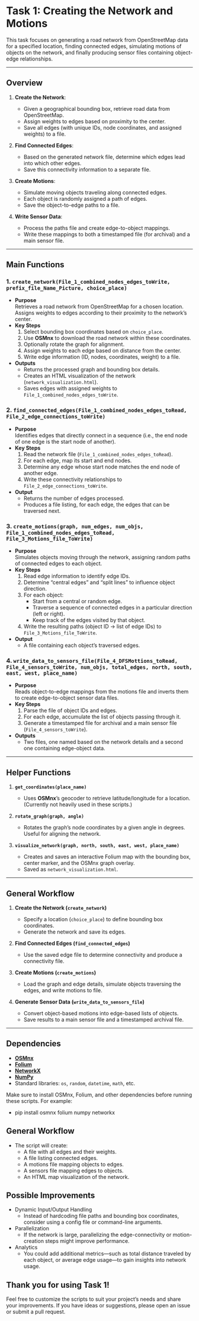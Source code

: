 # Task 1: Creating the Network and Motions

This task focuses on generating a road network from OpenStreetMap data for a specified location, finding connected edges, simulating motions of objects on the network, and finally producing sensor files containing object-edge relationships.

---

## Overview

1. **Create the Network**: 
   - Given a geographical bounding box, retrieve road data from OpenStreetMap.
   - Assign weights to edges based on proximity to the center.
   - Save all edges (with unique IDs, node coordinates, and assigned weights) to a file.

2. **Find Connected Edges**:
   - Based on the generated network file, determine which edges lead into which other edges.
   - Save this connectivity information to a separate file.

3. **Create Motions**:
   - Simulate moving objects traveling along connected edges.
   - Each object is randomly assigned a path of edges.
   - Save the object-to-edge paths to a file.

4. **Write Sensor Data**:
   - Process the paths file and create edge-to-object mappings.
   - Write these mappings to both a timestamped file (for archival) and a main sensor file.

---

## Main Functions

### 1. `create_network(File_1_combined_nodes_edges_toWrite, prefix_file_Name_Picture, choice_place)`
- **Purpose**  
  Retrieves a road network from OpenStreetMap for a chosen location. Assigns weights to edges according to their proximity to the network’s center.
- **Key Steps**  
  1. Select bounding box coordinates based on `choice_place`.  
  2. Use **OSMnx** to download the road network within these coordinates.  
  3. Optionally rotate the graph for alignment.  
  4. Assign weights to each edge based on distance from the center.  
  5. Write edge information (ID, nodes, coordinates, weight) to a file.
- **Outputs**  
  - Returns the processed graph and bounding box details.  
  - Creates an HTML visualization of the network (`network_visualization.html`).  
  - Saves edges with assigned weights to `File_1_combined_nodes_edges_toWrite`.

### 2. `find_connected_edges(File_1_combined_nodes_edges_toRead, File_2_edge_connections_toWrite)`
- **Purpose**  
  Identifies edges that directly connect in a sequence (i.e., the end node of one edge is the start node of another).
- **Key Steps**  
  1. Read the network file (`File_1_combined_nodes_edges_toRead`).  
  2. For each edge, map its start and end nodes.  
  3. Determine any edge whose start node matches the end node of another edge.  
  4. Write these connectivity relationships to `File_2_edge_connections_toWrite`.
- **Output**  
  - Returns the number of edges processed.  
  - Produces a file listing, for each edge, the edges that can be traversed next.

### 3. `create_motions(graph, num_edges, num_objs, File_1_combined_nodes_edges_toRead, File_3_Motions_file_ToWrite)`
- **Purpose**  
  Simulates objects moving through the network, assigning random paths of connected edges to each object.
- **Key Steps**  
  1. Read edge information to identify edge IDs.  
  2. Determine “central edges” and “split lines” to influence object direction.  
  3. For each object:
     - Start from a central or random edge.  
     - Traverse a sequence of connected edges in a particular direction (left or right).  
     - Keep track of the edges visited by that object.
  4. Write the resulting paths (object ID → list of edge IDs) to `File_3_Motions_file_ToWrite`.
- **Output**  
  - A file containing each object’s traversed edges.

### 4. `write_data_to_sensors_file(File_4_DFSMottions_toRead, File_4_sensors_toWrite, num_objs, total_edges, north, south, east, west, place_name)`
- **Purpose**  
  Reads object-to-edge mappings from the motions file and inverts them to create edge-to-object sensor data files.
- **Key Steps**  
  1. Parse the file of object IDs and edges.  
  2. For each edge, accumulate the list of objects passing through it.  
  3. Generate a timestamped file for archival and a main sensor file (`File_4_sensors_toWrite`).
- **Outputs**  
  - Two files, one named based on the network details and a second one containing edge-object data.

---

## Helper Functions

1. **`get_coordinates(place_name)`**  
   - Uses **OSMnx**’s geocoder to retrieve latitude/longitude for a location. (Currently not heavily used in these scripts.)

2. **`rotate_graph(graph, angle)`**  
   - Rotates the graph’s node coordinates by a given angle in degrees. Useful for aligning the network.

3. **`visualize_network(graph, north, south, east, west, place_name)`**  
   - Creates and saves an interactive Folium map with the bounding box, center marker, and the OSMnx graph overlay.
   - Saved as `network_visualization.html`.

---

## General Workflow

1. **Create the Network (`create_network`)**  
   - Specify a location (`choice_place`) to define bounding box coordinates.  
   - Generate the network and save its edges.

2. **Find Connected Edges (`find_connected_edges`)**  
   - Use the saved edge file to determine connectivity and produce a connectivity file.

3. **Create Motions (`create_motions`)**  
   - Load the graph and edge details, simulate objects traversing the edges, and write motions to file.

4. **Generate Sensor Data (`write_data_to_sensors_file`)**  
   - Convert object-based motions into edge-based lists of objects.  
   - Save results to a main sensor file and a timestamped archival file.

---

## Dependencies

- [**OSMnx**](https://osmnx.readthedocs.io/)
- [**Folium**](https://python-visualization.github.io/folium/)
- [**NetworkX**](https://networkx.org/)
- [**NumPy**](https://numpy.org/)
- Standard libraries: `os`, `random`, `datetime`, `math`, etc.

Make sure to install OSMnx, Folium, and other dependencies before running these scripts. For example:


 - pip install osmnx folium numpy networkx




## General Workflow
 - The script will create:
    - A file with all edges and their weights.
    - A file listing connected edges.
    - A motions file mapping objects to edges.
    - A sensors file mapping edges to objects.
    - An HTML map visualization of the network.


## Possible Improvements
 - Dynamic Input/Output Handling
   - Instead of hardcoding file paths and bounding box coordinates, consider using a config file or command-line arguments.
 - Parallelization
   - If the network is large, parallelizing the edge-connectivity or motion-creation steps might improve performance.
 - Analytics
   - You could add additional metrics—such as total distance traveled by each object, or average edge usage—to gain insights into network usage.


## Thank you for using Task 1!
Feel free to customize the scripts to suit your project’s needs and share your improvements. If you have ideas or suggestions, please open an issue or submit a pull request.
